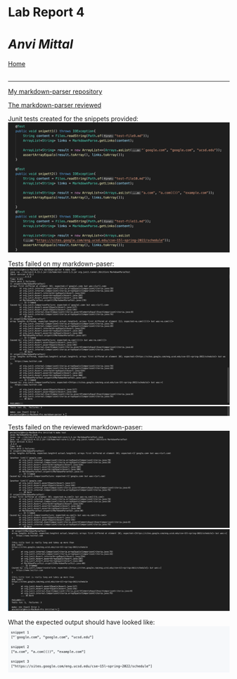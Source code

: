 # Lab Report 4
# *Anvi Mittal*

[Home](index.html)
<br />
<br />

***

[My markdown-parser repository](https://github.com/AnviMittal/markdown-parser) <br />

[The markdown-parser reviewed](https://github.com/Steven-Hsu1/markdown-parser)

Junit tests created for the snippets provided:
![Image](tests.png)

Tests failed on my markdown-paser:
![Image](myfail.png)
![Image](myfail2.png)

Tests failed on the reviewed markdown-paser:
![Image](theyfail.png)
![Image](theyfail2.png)

What the expected output should have looked like:
![Image](output.png)